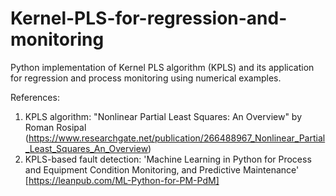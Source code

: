 # Kernel-PLS-for-regression-and-monitoring
Python implementation of Kernel PLS algorithm (KPLS) and its application for regression and process monitoring using numerical examples.


References:
1) KPLS algorithm: "Nonlinear Partial Least Squares: An Overview" by Roman Rosipal (https://www.researchgate.net/publication/266488967_Nonlinear_Partial_Least_Squares_An_Overview)
2) KPLS-based fault detection: 'Machine Learning in Python for Process and Equipment Condition Monitoring, and Predictive Maintenance' [https://leanpub.com/ML-Python-for-PM-PdM]
